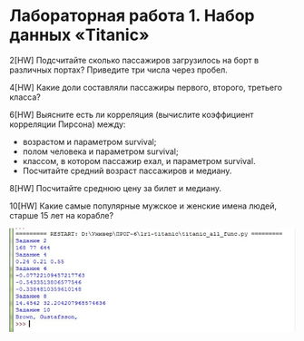 # Лабораторная работа 1. Набор данных «Titanic»

2[HW] Подсчитайте сколько пассажиров загрузилось на борт в различных портах? Приведите три числа через пробел.

4[HW] Какие доли составляли пассажиры первого, второго, третьего класса?

6[HW] Выясните есть ли корреляция (вычислите коэффициент корреляции Пирсона) между:
- возрастом и параметром survival;
- полом человека и параметром survival;
- классом, в котором пассажир ехал, и параметром survival.
- Посчитайте средний возраст пассажиров и медиану.

8[HW] Посчитайте среднюю цену за билет и медиану.

10[HW] Какие самые популярные мужское и женские имена людей, старше 15 лет на корабле?

![](https://github.com/python-advance/sem6-lr1-Kunica97/blob/master/titanic_res.jpg)
